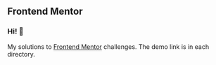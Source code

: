 ## Frontend Mentor

### Hi! :wave:

My solutions to [Frontend Mentor](https://www.frontendmentor.io) challenges. The demo link is in each directory.